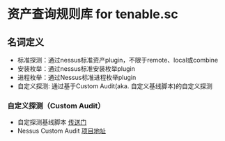 # 资产查询规则库 for tenable.sc

## 名词定义

* 标准探测：通过nessus标准资产plugin，不限于remote、local或combine
* 安装枚举：通过nessus标准安装枚举plugin
* 进程枚举：通过Nessus标准进程枚举plugin
* 自定义探测: 通过基于Custom Audit(aka. 自定义基线脚本)的自定义探测

### 自定义探测（Custom Audit）

* 自定探测基线脚本 [传送门]
* Nessus Custom Audit [项目地址] 

[传送门]:https://github.com/shawntns/ns_custom_audit/blob/master/asset_discovery.audit
[项目地址]:https://github.com/shawntns/ns_custom_audit